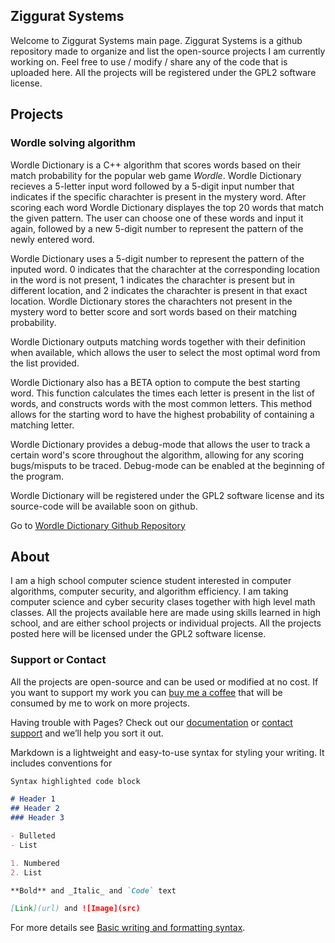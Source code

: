 ## Ziggurat Systems

Welcome to Ziggurat Systems main page. Ziggurat Systems is a github repository made to organize and list the open-source projects I am currently working on. Feel free to use / modify / share any of the code that is uploaded here. All the projects will be registered under the GPL2 software license.

## Projects

### Wordle solving algorithm

Wordle Dictionary is a C++ algorithm that scores words based on their match probability for the popular web game _Wordle_. Wordle Dictionary recieves a 5-letter input word followed by a 5-digit input number that indicates if the specific charachter is present in the mystery word. After scoring each word Wordle Dictionary displayes the top 20 words that match the given pattern. The user can choose one of these words and input it again, followed by a new 5-digit number to represent the pattern of the newly entered word.

Wordle Dictionary uses a 5-digit number to represent the pattern of the inputed word. 0 indicates that the charachter at the corresponding location in the word is not present, 1 indicates the charachter is present but in different location, and 2 indicates the charachter is present in that exact location. Wordle Dictionary stores the charachters not present in the mystery word to better score and sort words based on their matching probability.

Wordle Dictionary outputs matching words together with their definition when available, which allows the user to select the most optimal word from the list provided.

Wordle Dictionary also has a BETA option to compute the best starting word. This function calculates the times each letter is present in the list of words, and constructs words with the most common letters. This method allows for the starting word to have the highest probability of containing a matching letter.

Wordle Dictionary provides a debug-mode that allows the user to track a certain word's score throughout the algorithm, allowing for any scoring bugs/misputs to be traced. Debug-mode can be enabled at the beginning of the program.

Wordle Dictionary will be registered under the GPL2 software license and its source-code will be available soon on github.

Go to [Wordle Dictionary Github Repository](https://www.google.com)

## About

I am a high school computer science student interested in computer algorithms, computer security, and algorithm efficiency. I am taking computer science and cyber security clases together with high level math classes. All the projects available here are made using skills learned in high school, and are either school projects or individual projects. All the projects posted here will be licensed under the GPL2 software license.

### Support or Contact

All the projects are open-source and can be used or modified at no cost. If you want to support my work you can [buy me a coffee](https://www.google.com) that will be consumed by me to work on more projects.

Having trouble with Pages? Check out our [documentation](https://docs.github.com/categories/github-pages-basics/) or [contact support](https://support.github.com/contact) and we’ll help you sort it out.

Markdown is a lightweight and easy-to-use syntax for styling your writing. It includes conventions for

```markdown
Syntax highlighted code block

# Header 1
## Header 2
### Header 3

- Bulleted
- List

1. Numbered
2. List

**Bold** and _Italic_ and `Code` text

[Link](url) and ![Image](src)
```

For more details see [Basic writing and formatting syntax](https://docs.github.com/en/github/writing-on-github/getting-started-with-writing-and-formatting-on-github/basic-writing-and-formatting-syntax).

